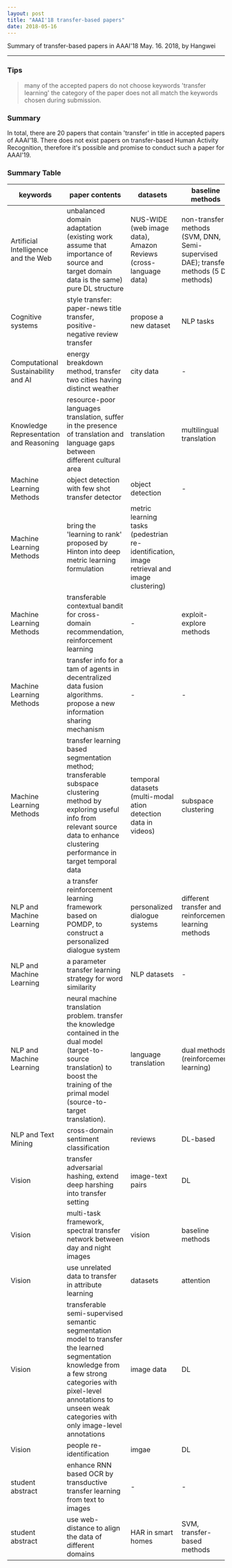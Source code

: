 ```yaml
---
layout: post
title: "AAAI'18 transfer-based papers"
date: 2018-05-16
---
```



﻿Summary of transfer-based papers in AAAI'18
May. 16. 2018, by Hangwei

-----------------------------------------------------

### Tips
> many of the accepted papers do not choose keywords 'transfer learning'
> the category of the paper does not all match the keywords chosen during submission.
### Summary
In total, there are 20 papers that contain 'transfer' in title in accepted papers of AAAI'18. There does not exist papers on transfer-based Human Activity Recognition, therefore it's possible and promise to conduct such a paper for AAAI'19.

### Summary Table

|keywords  |paper contents      | datasets  | baseline methods                |
|--------|------------|----------------|-----|
|Artificial Intelligence and the Web| unbalanced domain adaptation (existing work assume that importance of source and target domain data is the same)  pure DL structure            | NUS-WIDE (web image data), Amazon Reviews (cross-language data) | non-transfer methods (SVM, DNN, Semi-supervised DAE); transfer methods (5 DL methods)
|Cognitive systems       | style transfer: paper-news title transfer, positive-negative review transfer      |propose a new dataset        | NLP tasks |
|Computational Sustainability and AI    |energy breakdown method, transfer two cities having distinct weather|city data| -|
|Knowledge Representation and Reasoning    |resource-poor languages translation, suffer in the presence of translation and language gaps between different cultural area |translation|  multilingual translation  |
|Machine Learning Methods |object detection with few shot transfer detector|object detection|-|
|Machine Learning Methods | bring the 'learning to rank' proposed by Hinton into deep metric learning formulation |metric learning tasks (pedestrian re-identification, image retrieval and image clustering)||
|Machine Learning Methods | transferable contextual bandit for cross-domain recommendation, reinforcement learning | - | exploit-explore methods |
| Machine Learning Methods | transfer info for a tam of agents in decentralized data fusion algorithms. propose a new information sharing mechanism | - |  -|
| Machine Learning Methods  | transfer learning based segmentation method; transferable subspace clustering method by exploring useful info from relevant source data to enhance clustering performance in target temporal data | temporal datasets (multi-modal ation detection data in videos) | subspace clustering |
| NLP and Machine Learning | a transfer reinforcement learning framework based on POMDP, to construct a personalized dialogue system | personalized dialogue systems | different transfer and reinforcement learning methods |
| NLP and Machine Learning | a parameter transfer learning strategy for word similarity | NLP datasets | - |
| NLP and Machine Learning | neural machine translation problem. transfer the knowledge contained in the dual model (target-to-source translation) to boost the training of the primal model (source-to-target translation). | language translation | dual methods (reinforcement learning) |
| NLP and Text Mining | cross-domain sentiment classification | reviews | DL-based |
| Vision | transfer adversarial hashing, extend deep harshing into transfer setting | image-text pairs | DL |
| Vision | multi-task framework, spectral transfer network between day and night images | vision | baseline methods |
| Vision | use unrelated data to transfer in attribute learning | datasets | attention |
| Vision | transferable semi-supervised semantic segmentation model to transfer the learned segmentation knowledge from a few strong categories with pixel-level annotations to unseen weak categories with only image-level annotations | image data | DL |
| Vision | people re-identification | imgae | DL |
| student abstract | enhance RNN based OCR by transductive transfer learning from text to images | - | - |
| student abstract | use web-distance to align the data of different domains | HAR in smart homes | SVM, transfer-based methods |


